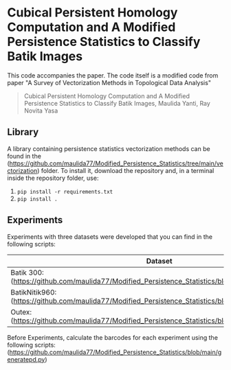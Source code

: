 # Cubical Persistent Homology Computation and A Modified Persistence Statistics to Classify Batik Images

This code accompanies the paper. The code itself is a modified code from paper "A Survey of Vectorization Methods in Topological Data Analysis"

> Cubical Persistent Homology Computation and A Modified Persistence Statistics to Classify Batik Images, Maulida Yanti, Ray Novita Yasa

## Library

A library containing persistence statistics vectorization methods can be found in the (https://github.com/maulida77/Modified_Persistence_Statistics/tree/main/vectorization) folder. 
To install it, download the repository and, in a terminal inside the repository folder, use:

1. `pip install -r requirements.txt`
2. `pip install .`

## Experiments

Experiments with three datasets were developed that you can find in the following scripts:

| Dataset        |
|----------------|
|Batik 300:  (https://github.com/maulida77/Modified_Persistence_Statistics/blob/main/run_batik300.py)        |
|BatikNitik960: (https://github.com/maulida77/Modified_Persistence_Statistics/blob/main/run_batik960.py)     |
|Outex: (https://github.com/maulida77/Modified_Persistence_Statistics/blob/main/run_outex.py )               |

Before Experiments, calculate the barcodes for each experiment using the following scripts:
(https://github.com/maulida77/Modified_Persistence_Statistics/blob/main/generatepd.py)
